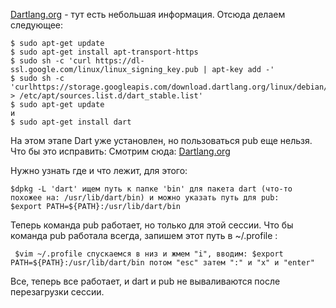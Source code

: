 <!--
title: Установка Dart в C9
date: 2015/08/12
id: 7721726f-651a-48b1-94d3-c53977308c1b
category: Руководство к действию
icon: tutorial
labels:
  - Dart
  - C9
-->

[Dartlang.org](http://www.dartlang.org/tools/debian.html) - тут есть небольшая информация. Отсюда делаем следующее:

```language-bash
$ sudo apt-get update
$ sudo apt-get install apt-transport-https
$ sudo sh -c 'curl https://dl-ssl.google.com/linux/linux_signing_key.pub | apt-key add -'
$ sudo sh -c 'curlhttps://storage.googleapis.com/download.dartlang.org/linux/debian/dart_stable.list > /etc/apt/sources.list.d/dart_stable.list'
$ sudo apt-get update
и
$ sudo apt-get install dart
```

На этом этапе Dart уже установлен, но пользоваться pub еще нельзя. Что бы это исправить: Смотрим сюда: [Dartlang.org](https://www.dartlang.org/tools/pub/installing.html)

Нужно узнать где и что лежит, для этого:

```language-bash
$dpkg -L 'dart' ищем путь к папке 'bin' для пакета dart (что-то похожее на: /usr/lib/dart/bin) и можно указать путь для pub:
$export PATH=${PATH}:/usr/lib/dart/bin
```

Теперь команда pub работает, но только для этой сессии. Что бы команда pub работала всегда, запишем этот путь в ~/.profile :

```language-bash
 $vim ~/.profile спускаемся в низ и жмем "i", вводим: $export PATH=${PATH}:/usr/lib/dart/bin потом "esc" затем ":" и "x" и "enter"
```

Все, теперь все работает, и dart и pub не вываливаются после перезагрузки сессии.
